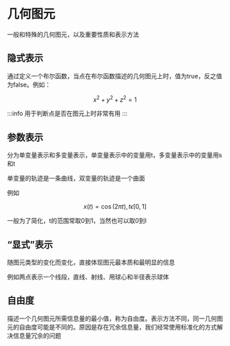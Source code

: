 # 几何图元

一般和特殊的几何图元，以及重要性质和表示方法

## 隐式表示

通过定义一个布尔函数，当点在布尔函数描述的几何图元上时，值为true，反之值为false。例如：

$$
x^{2}+ y^{2}+ z^{2}=1
$$

:::info
用于判断点是否在图元上时非常有用
:::

## 参数表示

分为单变量表示和多变量表示，单变量表示中的变量用t，多变量表示中的变量用s和t

单变量的轨迹是一条曲线，双变量的轨迹是一个曲面

例如

$$
x(t)=\cos(2\pi t),t\epsilon \left [ 0,1 \right ]
$$

一般为了简化，t的范围常取0到1，当然也可以取0到l

## “显式”表示

随图元类型的变化而变化，直接体现图元最本质和最明显的信息

例如两点表示一个线段，直线、射线、用球心和半径表示球体

## 自由度

描述一个几何图元所需信息量的最小值，称为自由度。表示方法不同，同一几何图元的自由度可能是不同的。原因是存在冗余信息量，我们经常使用标准化的方式解决信息量冗余的问题
